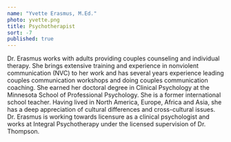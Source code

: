 ```yaml
---
name: "Yvette Erasmus, M.Ed."
photo: yvette.png
title: Psychotherapist
sort: -7
published: true
---
```


Dr. Erasmus works with adults providing couples counseling and individual therapy.  She brings extensive training and experience in nonviolent communication (NVC) to her work and has several years experience leading couples communication workshops and doing couples communication coaching.  She earned her doctoral degree in Clinical Psychology at the Minnesota School of Professional Psychology.  She is a former international school teacher.  Having lived in North America, Europe, Africa and Asia, she has a deep appreciation of cultural differences and cross-cultural issues.  Dr. Erasmus is working towards licensure as a clinical psychologist and works at Integral Psychotherapy under the licensed supervision of Dr. Thompson.
